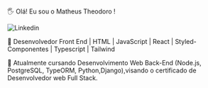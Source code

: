 🖐️ Olá! Eu sou o Matheus Theodoro !

![Linkedin](https://img.shields.io/badge/LinkedIn-0077B5?style=for-the-badge&logo=linkedin&logoColor=white)

📱 Desenvolvedor Front End | HTML | JavaScript | React | Styled-Componentes | Typescript | Tailwind

🌱 Atualmente cursando Desenvolvimento Web Back-End (Node.js, PostgreSQL, TypeORM, Python,Django),visando o certificado de Desenvolvedor web Full Stack.

